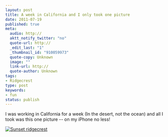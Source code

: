 ```yaml
---
layout: post
title: A week in California and I only took one picture
date: 2011-07-19
published: true
meta:
  audio: http://
  aktt_notify_twitter: "no"
  quote-url: http://
  _edit_last: "1"
  _thumbnail_id: "910059973"
  quote-copy: Unknown
  image: ""
  link-url: http://
  quote-author: Unknown
tags:
- Ridgecrest
type: post
keywords:
- fun
status: publish
---
```

I was working in California for a week (In the desert, not the ocean) and all I took was this one picture -- on my iPhone no less!

[![](http://media.eick.us/2011/07/2011-07-16-at-13-16-39-500x237.jpg "Sunset ridgecrest")](http://media.eick.us/2011/07/2011-07-16-at-13-16-39.jpg)
